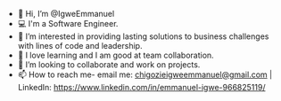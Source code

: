 - 👋 Hi, I’m @IgweEmmanuel
- 💻 I'm a Software Engineer.
- 👀 I’m interested in providing lasting solutions to business challenges with lines of code and leadership.
- 🌱 I love learning and I am good at team collaboration.
- 💞️ I’m looking to collaborate and work on projects.
- 📫 How to reach me- email me: chigozieigweemmanuel@gmail.com | LinkedIn: https://www.linkedin.com/in/emmanuel-igwe-966825119/ 

<!---
IgweEmmanuel/IgweEmmanuel is a ✨ special ✨ repository because its `README.md` (this file) appears on your GitHub profile.
You can click the Preview link to take a look at your changes.
--->
